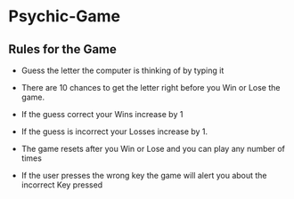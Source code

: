 # Psychic-Game

## Rules for the Game

* Guess the letter the computer is thinking of by typing it

* There are 10 chances to get the letter right before you Win or Lose the game.

* If the guess correct your Wins increase by 1 

* If the guess is incorrect your Losses increase by 1.

* The game resets after you Win or Lose and you can play any number of times

* If the user presses the wrong key the game will alert you about the incorrect Key pressed